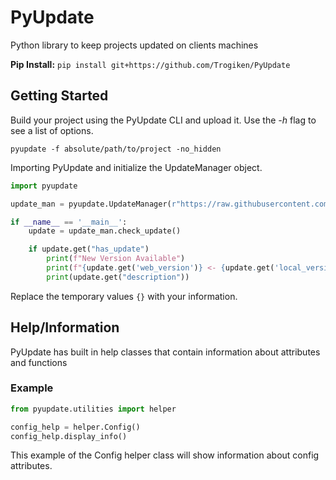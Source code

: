 # PyUpdate

Python library to keep projects updated on clients machines

**Pip Install:** `pip install git+https://github.com/Trogiken/PyUpdate`

## Getting Started

Build your project using the PyUpdate CLI and upload it. Use the _-h_ flag to see a list of options.

`pyupdate -f absolute/path/to/project -no_hidden`

Importing PyUpdate and initialize the UpdateManager object.

``` python
import pyupdate

update_man = pyupdate.UpdateManager(r"https://raw.githubusercontent.com/{Owner}/{Repo}/{Branch}/{path/to/.pyupdate}", r"{absolute/path/to/project}")

if __name__ == '__main__':
    update = update_man.check_update()

    if update.get("has_update")
        print(f"New Version Available")
        print(f"{update.get('web_version')} <- {update.get('local_version')}")
        print(update.get("description"))
```

Replace the temporary values `{}` with your information.

## Help/Information

PyUpdate has built in help classes that contain information about attributes and functions

### Example

``` python
from pyupdate.utilities import helper

config_help = helper.Config()
config_help.display_info()
```

This example of the Config helper class will show information about config attributes.
